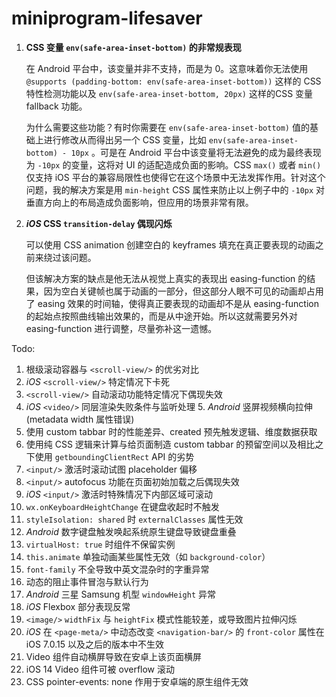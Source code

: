 # miniprogram-lifesaver

1. **CSS 变量 `env(safe-area-inset-bottom)` 的非常规表现**

	在 Android 平台中，该变量并非不支持，而是为 0。这意味着你无法使用 `@supports (padding-bottom: env(safe-area-inset-bottom))` 这样的 CSS 特性检测功能以及 `env(safe-area-inset-bottom, 20px)` 这样的CSS 变量 fallback 功能。

	为什么需要这些功能？有时你需要在 `env(safe-area-inset-bottom)` 值的基础上进行修改从而得出另一个 CSS 变量，比如 `env(safe-area-inset-bottom) - 10px` 。可是在 Android 平台中该变量将无法避免的成为最终表现为 `-10px` 的变量，这将对 UI 的适配造成负面的影响。CSS `max()` 或者 `min()` 仅支持 iOS 平台的兼容局限性也使得它在这个场景中无法发挥作用。针对这个问题，我的解决方案是用 `min-height` CSS 属性来防止以上例子中的 `-10px` 对垂直方向上的布局造成负面影响，但应用的场景非常有限。

2. **_iOS_ CSS `transition-delay` 偶现闪烁**

	可以使用 CSS animation 创建空白的 keyframes 填充在真正要表现的动画之前来绕过该问题。

	但该解决方案的缺点是他无法从视觉上真实的表现出 easing-function 的结果，因为空白关键帧也属于动画的一部分，但这部分人眼不可见的动画却占用了 easing 效果的时间轴，使得真正要表现的动画却不是从 easing-function 的起始点按照曲线输出效果的，而是从中途开始。所以这就需要另外对 easing-function 进行调整，尽量弥补这一遗憾。

Todo:

1. 根级滚动容器与 `<scroll-view/>` 的优劣对比
2. _iOS_ `<scroll-view/>` 特定情况下卡死
3. `<scroll-view/>` 自动滚动功能特定情况下偶现失效
4. _iOS_ `<video/>` 同层渲染失败条件与监听处理
   5. _Android_ 竖屏视频横向拉伸 (metadata width 属性错误)
6. 使用 custom tabbar 时的性能差异、created 预先触发逻辑、维度数据获取
7. 使用纯 CSS 逻辑来计算与给页面制造 custom tabbar 的预留空间以及相比之下使用 `getboundingClientRect` API 的劣势
8. `<input/>` 激活时滚动试图 placeholder 偏移
9. `<input/>` autofocus 功能在页面初始加载之后偶现失效
10. _iOS_ `<input/>` 激活时特殊情况下内部区域可滚动
11. `wx.onKeyboardHeightChange` 在键盘收起时不触发
12. `styleIsolation: shared` 时 `externalClasses` 属性无效
13. _Android_ 数字键盘触发唤起系统原生键盘导致键盘重叠
14. `virtualHost: true` 时组件不保留实例
15. `this.animate` 单独动画某些属性无效（如 `background-color`）
16. `font-family` 不全导致中英文混杂时的字重异常
17. 动态的阻止事件冒泡与默认行为
18. _Android_ 三星 Samsung 机型 `windowHeight` 异常
19. _iOS_ Flexbox 部分表现反常
20. `<image/>` `widthFix` 与 `heightFix` 模式性能较差，或导致图片拉伸闪烁
21. _iOS_ 在 `<page-meta/>` 中动态改变 `<navigation-bar/>` 的 `front-color` 属性在 iOS 7.0.15 以及之后的版本中不生效
22. Video 组件自动横屏导致在安卓上该页面横屏
23. iOS 14 Video 组件可被 overflow 滚动
24. CSS pointer-events: none 作用于安卓端的原生组件无效